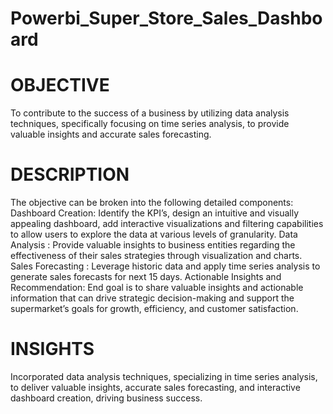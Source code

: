 # Powerbi_Super_Store_Sales_Dashboard
# OBJECTIVE

To contribute to the success of a business by utilizing data analysis techniques, specifically focusing on time series analysis, to provide valuable insights and accurate sales forecasting.

# DESCRIPTION

The objective can be broken into the following detailed components:
Dashboard Creation: Identify the KPI’s, design an intuitive and visually appealing dashboard, add interactive visualizations and filtering capabilities to allow users to explore the data at various levels of granularity.
Data Analysis : Provide valuable insights to business  entities regarding the effectiveness of their sales strategies through visualization and charts.
Sales Forecasting : Leverage historic data and apply time series analysis to generate sales forecasts for next 15 days.
Actionable Insights and Recommendation: End goal is to share valuable insights and actionable information that can drive strategic decision-making and support the supermarket’s goals for growth, efficiency, and customer satisfaction.

# INSIGHTS
Incorporated data analysis techniques, specializing in time series analysis, to deliver valuable insights, accurate sales forecasting, and interactive dashboard creation, driving business success.





